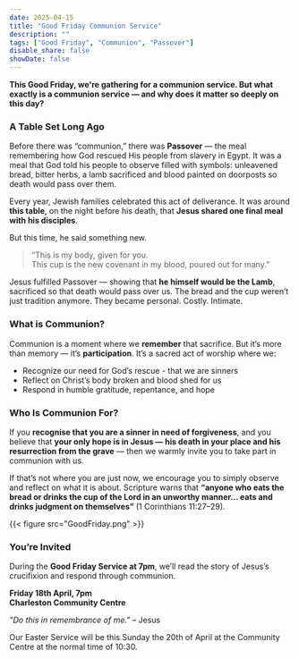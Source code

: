 ```yaml
---
date: 2025-04-15
title: "Good Friday Communion Service"
description: ""
tags: ["Good Friday", "Communion", "Passover"]
disable_share: false
showDate: false
---
```


**This Good Friday, we're gathering for a communion service. But what exactly is a communion service — and why does it matter so deeply on this day?**

### A Table Set Long Ago

Before there was “communion,” there was **Passover** — the meal remembering how God rescued His people from slavery in Egypt. It was a meal that God told his people to observe filled with symbols: unleavened bread, bitter herbs, a lamb sacrificed and blood painted on doorposts so death would pass over them.

Every year, Jewish families celebrated this act of deliverance. It was around **this table**, on the night before his death, that **Jesus shared one final meal with his disciples**.

But this time, he said something new.

> “This is my body, given for you.  
> This cup is the new covenant in my blood, poured out for many.”

Jesus fulfilled Passover — showing that **he himself would be the Lamb**, sacrificed so that death would pass over us. The bread and the cup weren’t just tradition anymore. They became personal. Costly. Intimate.

### What is Communion?

Communion is a moment where we **remember** that sacrifice. But it’s more than memory — it’s **participation**. It’s a sacred act of worship where we:

- Recognize our need for God’s rescue - that we are sinners
- Reflect on Christ’s body broken and blood shed for us    
- Respond in humble gratitude, repentance, and hope  

### Who Is Communion For?

If you **recognise that you are a sinner in need of forgiveness**, and you believe that **your only hope is in Jesus — his death in your place and his resurrection from the grave** — then we warmly invite you to take part in communion with us.

If that’s not where you are just now, we encourage you to simply observe and reflect on what it is about. Scripture warns that **“anyone who eats the bread or drinks the cup of the Lord in an unworthy manner... eats and drinks judgment on themselves”** (1 Corinthians 11:27–29).

{{< figure src="GoodFriday.png" >}}

### You’re Invited

During the **Good Friday Service at 7pm**, we’ll read the story of Jesus’s crucifixion and respond through communion.

**Friday 18th April, 7pm**  
**Charleston Community Centre**

_"Do this in remembrance of me."_ – Jesus

Our Easter Service will be this Sunday the 20th of April at the Community Centre at the normal time of 10:30.
